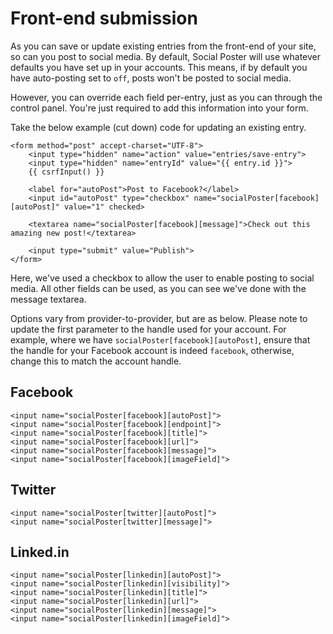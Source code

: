 # Front-end submission

As you can save or update existing entries from the front-end of your site, so can you post to social media. By default, Social Poster will use whatever defaults you have set up in your accounts. This means, if by default you have auto-posting set to `off`, posts won't be posted to social media.

However, you can override each field per-entry, just as you can through the control panel. You're just required to add this information into your form.

Take the below example (cut down) code for updating an existing entry.

```twig
<form method="post" accept-charset="UTF-8">
    <input type="hidden" name="action" value="entries/save-entry">
    <input type="hidden" name="entryId" value="{{ entry.id }}">
    {{ csrfInput() }}

    <label for="autoPost">Post to Facebook?</label>
    <input id="autoPost" type="checkbox" name="socialPoster[facebook][autoPost]" value="1" checked>
    
    <textarea name="socialPoster[facebook][message]">Check out this amazing new post!</textarea>

    <input type="submit" value="Publish">
</form>
```

Here, we've used a checkbox to allow the user to enable posting to social media. All other fields can be used, as you can see we've done with the message textarea.

Options vary from provider-to-provider, but are as below. Please note to update the first parameter to the handle used for your account. For example, where we have `socialPoster[facebook][autoPost]`, ensure that the handle for your Facebook account is indeed `facebook`, otherwise, change this to match the account handle.

## Facebook

```twig
<input name="socialPoster[facebook][autoPost]">
<input name="socialPoster[facebook][endpoint]">
<input name="socialPoster[facebook][title]">
<input name="socialPoster[facebook][url]">
<input name="socialPoster[facebook][message]">
<input name="socialPoster[facebook][imageField]">
```

## Twitter

```twig
<input name="socialPoster[twitter][autoPost]">
<input name="socialPoster[twitter][message]">
```

## Linked.in

```twig
<input name="socialPoster[linkedin][autoPost]">
<input name="socialPoster[linkedin][visibility]">
<input name="socialPoster[linkedin][title]">
<input name="socialPoster[linkedin][url]">
<input name="socialPoster[linkedin][message]">
<input name="socialPoster[linkedin][imageField]">
```